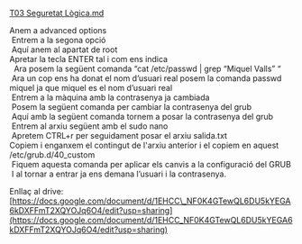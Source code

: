 
[T03 Seguretat Lògica.md](https://github.com/user-attachments/files/22974783/T03.Seguretat.Logica.md)

Anem a advanced options  
<img src="" />
Entrem a la segona opció  
<img src="" />
Aquí anem al apartat de root  
<img src="" />  
Apretar la tecla ENTER tal i com ens indica  
<img src="" /> 
<img src="" />
Ara posem la següent comanda “cat /etc/passwd | grep “Miquel Valls” “  
<img src="" />
Ara un cop ens ha donat el nom d’usuari real posem la comanda passwd miquel ja que miquel es el nom d’usuari real  
<img src="" />
Entrem a la màquina amb la contrasenya ja cambiada  
<img src="" />
Posem la següent comanda per cambiar la contrasenya del grub  
<img src="" /> 
Aquí amb la següent comanda tornem a posar la contrasenya del grub  
<img src="" /> 
Entrem al arxiu següent amb el sudo nano  
<img src="" />  
<img src="" /> 
Apretem CTRL+r per seguidament posar el arxiu salida.txt  
<img src="" />  
Copiem i enganxem el contingut de l'arxiu anterior i el copiem en aquest /etc/grub.d/40\_custom  
<img src="" />
Fiquem aquesta comanda per aplicar els canvis a la configuració del GRUB  
<img src="" /> 
I al tornar a entrar ja ens demana l’usuari i la contrasenya.  
<img src="" />

Enllaç al drive: [https://docs.google.com/document/d/1EHCC\_NF0K4GTewQL6DU5kYEGA6kDXFFmT2XQYOJq6O4/edit?usp=sharing](https://docs.google.com/document/d/1EHCC_NF0K4GTewQL6DU5kYEGA6kDXFFmT2XQYOJq6O4/edit?usp=sharing)


